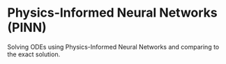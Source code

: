 # Physics-Informed Neural Networks (PINN)

Solving ODEs using Physics-Informed Neural Networks and comparing to the exact solution. 
